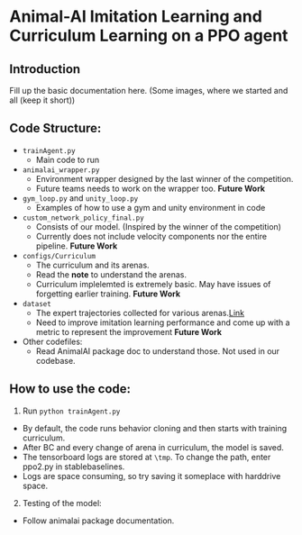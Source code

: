 # Animal-AI Imitation Learning and Curriculum Learning on a PPO agent

## Introduction

Fill up the basic documentation here. (Some images, where we started and all (keep it short)) 

## Code Structure:
* `trainAgent.py`
  * Main code to run
* `animalai_wrapper.py`
  * Environment wrapper designed by the last winner of the competition.
  * Future teams needs to work on the wrapper too. **Future Work**
* `gym_loop.py` and `unity_loop.py`
  * Examples of how to use a gym and unity environment in code
* `custom_network_policy_final.py`
  * Consists of our model. (Inspired by the winner of the competition)
  * Currently does not include velocity components nor the entire pipeline. **Future Work**
* `configs/Curriculum`
  * The curriculum and its arenas.
  * Read the **note** to understand the arenas.
  * Curriculum implelemted is extremely basic. May have issues of forgetting earlier training. **Future Work**
* `dataset`
  * The expert trajectories collected for various arenas.[Link](./dataset/README.md)
  * Need to improve imitation learning performance and come up with a metric to represent the improvement **Future Work**
* Other codefiles:
  * Read AnimalAI package doc to understand those. Not used in our codebase.

## How to use the code:

1. Run `python trainAgent.py`
  - By default, the code runs behavior cloning and then starts with training curriculum.
  - After BC and every change of arena in curriculum, the model is saved.
  - The tensorboard logs are stored at `\tmp`. To change the path, enter ppo2.py in stablebaselines. 
  - Logs are space consuming, so try saving it someplace with harddrive space.
  
2. Testing of the model:
  - Follow animalai package documentation.

